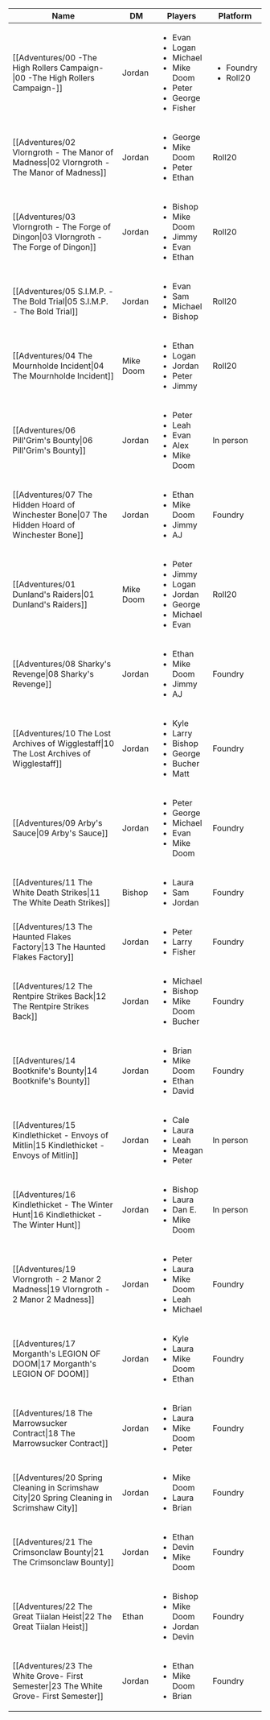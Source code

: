 | Name                                                                                                          | DM        | Players                                                                                                            | Platform                                 |
| ------------------------------------------------------------------------------------------------------------- | --------- | ------------------------------------------------------------------------------------------------------------------ | ---------------------------------------- |
| [[Adventures/00 -The High Rollers Campaign-\|00 -The High Rollers Campaign-]]                 | Jordan    | <ul><li>Evan</li><li>Logan</li><li>Michael</li><li>Mike Doom</li><li>Peter</li><li>George</li><li>Fisher</li></ul> | <ul><li>Foundry</li><li>Roll20</li></ul> |
| [[Adventures/02 Vlorngroth - The Manor of Madness\|02 Vlorngroth - The Manor of Madness]]     | Jordan    | <ul><li>George</li><li>Mike Doom</li><li>Peter</li><li>Ethan</li></ul>                                             | Roll20                                   |
| [[Adventures/03 Vlorngroth - The Forge of Dingon\|03 Vlorngroth - The Forge of Dingon]]       | Jordan    | <ul><li>Bishop</li><li>Mike Doom</li><li>Jimmy</li><li>Evan</li><li>Ethan</li></ul>                                | Roll20                                   |
| [[Adventures/05 S.I.M.P. - The Bold Trial\|05 S.I.M.P. - The Bold Trial]]                     | Jordan    | <ul><li>Evan</li><li>Sam</li><li>Michael</li><li>Bishop</li></ul>                                                  | Roll20                                   |
| [[Adventures/04 The Mournholde Incident\|04 The Mournholde Incident]]                         | Mike Doom | <ul><li>Ethan</li><li>Logan</li><li>Jordan</li><li>Peter</li><li>Jimmy</li></ul>                                   | Roll20                                   |
| [[Adventures/06 Pill'Grim's Bounty\|06 Pill'Grim's Bounty]]                                   | Jordan    | <ul><li>Peter</li><li>Leah</li><li>Evan</li><li>Alex</li><li>Mike Doom</li></ul>                                   | In person                                |
| [[Adventures/07 The Hidden Hoard of Winchester Bone\|07 The Hidden Hoard of Winchester Bone]] | Jordan    | <ul><li>Ethan</li><li>Mike Doom</li><li>Jimmy</li><li>AJ</li></ul>                                                 | Foundry                                  |
| [[Adventures/01 Dunland's Raiders\|01 Dunland's Raiders]]                                     | Mike Doom | <ul><li>Peter</li><li>Jimmy</li><li>Logan</li><li>Jordan</li><li>George</li><li>Michael</li><li>Evan</li></ul>     | Roll20                                   |
| [[Adventures/08 Sharky's Revenge\|08 Sharky's Revenge]]                                       | Jordan    | <ul><li>Ethan</li><li>Mike Doom</li><li>Jimmy</li><li>AJ</li></ul>                                                 | Foundry                                  |
| [[Adventures/10 The Lost Archives of Wigglestaff\|10 The Lost Archives of Wigglestaff]]       | Jordan    | <ul><li>Kyle</li><li>Larry</li><li>Bishop</li><li>George</li><li>Bucher</li><li>Matt</li></ul>                     | Foundry                                  |
| [[Adventures/09 Arby's Sauce\|09 Arby's Sauce]]                                               | Jordan    | <ul><li>Peter</li><li>George</li><li>Michael</li><li>Evan</li><li>Mike Doom</li></ul>                              | Foundry                                  |
| [[Adventures/11 The White Death Strikes\|11 The White Death Strikes]]                         | Bishop    | <ul><li>Laura</li><li>Sam</li><li>Jordan</li></ul>                                                                 | Foundry                                  |
| [[Adventures/13 The Haunted Flakes Factory\|13 The Haunted Flakes Factory]]                   | Jordan    | <ul><li>Peter</li><li>Larry</li><li>Fisher</li></ul>                                                               | Foundry                                  |
| [[Adventures/12 The Rentpire Strikes Back\|12 The Rentpire Strikes Back]]                     | Jordan    | <ul><li>Michael</li><li>Bishop</li><li>Mike Doom</li><li>Bucher</li></ul>                                          | Foundry                                  |
| [[Adventures/14 Bootknife's Bounty\|14 Bootknife's Bounty]]                                   | Jordan    | <ul><li>Brian</li><li>Mike Doom</li><li>Ethan</li><li>David</li></ul>                                              | Foundry                                  |
| [[Adventures/15 Kindlethicket - Envoys of Mitlin\|15 Kindlethicket - Envoys of Mitlin]]       | Jordan    | <ul><li>Cale</li><li>Laura</li><li>Leah</li><li>Meagan</li><li>Peter</li></ul>                                     | In person                                |
| [[Adventures/16 Kindlethicket - The Winter Hunt\|16 Kindlethicket - The Winter Hunt]]         | Jordan    | <ul><li>Bishop</li><li>Laura</li><li>Dan E.</li><li>Mike Doom</li></ul>                                            | In person                                |
| [[Adventures/19 Vlorngroth - 2 Manor 2 Madness\|19 Vlorngroth - 2 Manor 2 Madness]]           | Jordan    | <ul><li>Peter</li><li>Laura</li><li>Mike Doom</li><li>Leah</li><li>Michael</li></ul>                               | Foundry                                  |
| [[Adventures/17 Morganth's LEGION OF DOOM\|17 Morganth's LEGION OF DOOM]]                     | Jordan    | <ul><li>Kyle</li><li>Laura</li><li>Mike Doom</li><li>Ethan</li></ul>                                               | Foundry                                  |
| [[Adventures/18 The Marrowsucker Contract\|18 The Marrowsucker Contract]]                     | Jordan    | <ul><li>Brian</li><li>Laura</li><li>Mike Doom</li><li>Peter</li></ul>                                              | Foundry                                  |
| [[Adventures/20 Spring Cleaning in Scrimshaw City\|20 Spring Cleaning in Scrimshaw City]]     | Jordan    | <ul><li>Mike Doom</li><li>Laura</li><li>Brian</li></ul>                                                            | Foundry                                  |
| [[Adventures/21 The Crimsonclaw Bounty\|21 The Crimsonclaw Bounty]]                           | Jordan    | <ul><li>Ethan</li><li>Devin</li><li>Mike Doom</li></ul>                                                            | Foundry                                  |
| [[Adventures/22 The Great Tiialan Heist\|22 The Great Tiialan Heist]]                         | Ethan     | <ul><li>Bishop</li><li>Mike Doom</li><li>Jordan</li><li>Devin</li></ul>                                            | Foundry                                  |
| [[Adventures/23 The White Grove- First Semester\|23 The White Grove- First Semester]]         | Jordan    | <ul><li>Ethan</li><li>Mike Doom</li><li>Brian</li></ul>                                                            | Foundry                                  |

